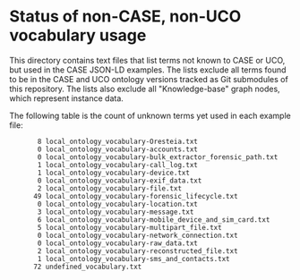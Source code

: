 # Status of non-CASE, non-UCO vocabulary usage

This directory contains text files that list terms not known to CASE or UCO, but used in the CASE JSON-LD examples.  The lists exclude all terms found to be in the CASE and UCO ontology versions tracked as Git submodules of this repository.  The lists also exclude all "Knowledge-base" graph nodes, which represent instance data.

The following table is the count of unknown terms yet used in each example file:

```
       8 local_ontology_vocabulary-Oresteia.txt
       0 local_ontology_vocabulary-accounts.txt
       0 local_ontology_vocabulary-bulk_extractor_forensic_path.txt
       1 local_ontology_vocabulary-call_log.txt
       1 local_ontology_vocabulary-device.txt
       0 local_ontology_vocabulary-exif_data.txt
       2 local_ontology_vocabulary-file.txt
      49 local_ontology_vocabulary-forensic_lifecycle.txt
       0 local_ontology_vocabulary-location.txt
       3 local_ontology_vocabulary-message.txt
       6 local_ontology_vocabulary-mobile_device_and_sim_card.txt
       5 local_ontology_vocabulary-multipart_file.txt
       0 local_ontology_vocabulary-network_connection.txt
       0 local_ontology_vocabulary-raw_data.txt
       2 local_ontology_vocabulary-reconstructed_file.txt
       1 local_ontology_vocabulary-sms_and_contacts.txt
      72 undefined_vocabulary.txt
```
